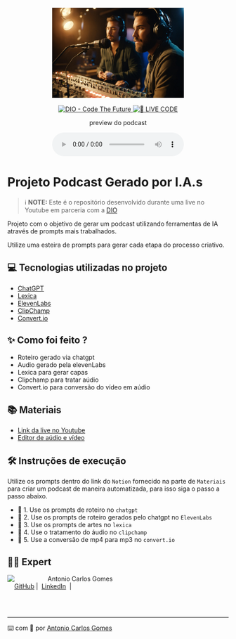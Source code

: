 <p align="center">
<img 
    src="./assets/cover.jpg"
    width="300"
/>
</p>

<p align="center">
<a href="https://dio.me/">
    <img 
        src="https://img.shields.io/badge/DIO-Code_The_Future-28DA77?logo=youtube" 
        alt="DIO - Code The Future">
</a>
<a href="https://dio.me/">
<img 
    src="https://img.shields.io/badge/🔴_LIVE_CODE-FF5E72" 
    alt="🔴 LIVE CODE">
</a>
</p>

<p align="center">
    preview do podcast
</p>

<div align="center">
    <audio src="output/podcast_editado.MP3" controls title="Podcast editado"></audio>
</div>

# Projeto Podcast Gerado por I.A.s


 > ℹ️ **NOTE:** Este é o repositório desenvolvido durante uma live no Youtube em parceria com a [DIO](https://dio.me)

Projeto com o objetivo de gerar um podcast utilizando ferramentas de IA através de prompts mais trabalhados.

Utilize uma esteira de prompts para gerar cada etapa do processo criativo.

## 💻 Tecnologias utilizadas no projeto

- [ChatGPT](https://chat.openai.com/) 
- [Lexica](https://www.lexica.art/)
- [ElevenLabs](https://beta.elevenlabs.io/)
- [ClipChamp](https://clipchamp.com/pt-br/)
- [Convert.io](https://convertio.co/pt/mp4-mp3/)

## ✨ Como foi feito ?

- Roteiro gerado via chatgpt
- Audio gerado pela elevenLabs
- Lexica para gerar capas
- Clipchamp para tratar aúdio
- Convert.io para conversão do vídeo em aúdio

## 📚 Materiais

- [Link da live no Youtube](https://www.youtube.com)
- [Editor de aúdio e vídeo](https://clipchamp.com/pt-br/)


## 🛠️ Instruções de execução

Utilize os prompts dentro do link do `Notion` fornecido na parte de `Materiais` para criar um podcast de maneira automatizada, para isso siga o passo a passo abaixo.

- 🤖 1. Use os prompts de roteiro no `chatgpt`
- 🤖 2. Use os prompts de roteiro gerados pelo chatgpt no `ElevenLabs`
- 🤖 3. Use os prompts de artes no `lexica`
- 🤖 4. Use o tratamento do áudio no `clipchamp`
- 🤖 5. Use a conversão de mp4 para mp3 no `convert.io`

## 👨‍💻 Expert

<p>
    <img 
      align=left 
      margin=10 
      width=80 
      src="https://avatars.githubusercontent.com/u/153921974?v=4"
    />
    <p>&nbsp&nbsp&nbspAntonio Carlos Gomes<br>
    &nbsp&nbsp&nbsp
    <a href="https://github.com/acgomes68">
    GitHub</a>&nbsp;|&nbsp;
    <a href="https://www.linkedin.com/in/antonio-carlos-gomes/">LinkedIn</a>
&nbsp;|</p>
</p>
<br/><br/>
<p>

---

⌨️ com 💜 por [Antonio Carlos Gomes](https://github.com/acgomes68)